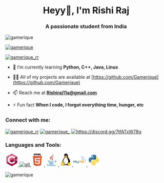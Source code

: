 <h1 align="center">Heyy👋, I'm Rishi Raj</h1>
<h3 align="center">A passionate student from India</h3>

<p align="left"> <img src="https://komarev.com/ghpvc/?username=gamerique&label=Profile%20views&color=0e75b6&style=flat" alt="gamerique" /> </p>

<p align="left"> <a href="https://github.com/ryo-ma/github-profile-trophy"><img src="https://github-profile-trophy.vercel.app/?username=gamerique" alt="gamerique" /></a> </p>

<p align="left"> <a href="https://twitter.com/gamerique_rr" target="blank"><img src="https://img.shields.io/twitter/follow/gamerique_rr?logo=twitter&style=for-the-badge" alt="gamerique_rr" /></a> </p>

- 🌱 I’m currently learning **Python, C++, Java, Linux**

- 👨‍💻 All of my projects are available at [https://github.com/Gamerique](https://github.com/Gamerique)

- 📫 Reach me at **Rishiraj11a@gmail.com**

- ⚡ Fun fact **When I code, I forgot everything time, hunger, etc**

<h3 align="left">Connect with me:</h3>
<p align="left">
<a href="https://twitter.com/gamerique_rr" target="blank"><img align="center" src="https://raw.githubusercontent.com/rahuldkjain/github-profile-readme-generator/master/src/images/icons/Social/twitter.svg" alt="gamerique_rr" height="30" width="40" /></a>
<a href="https://instagram.com/gamerique_" target="blank"><img align="center" src="https://raw.githubusercontent.com/rahuldkjain/github-profile-readme-generator/master/src/images/icons/Social/instagram.svg" alt="gamerique_" height="30" width="40" /></a>
<a href="https://discord.gg/https://discord.gg/7tfATxW78g" target="blank"><img align="center" src="https://raw.githubusercontent.com/rahuldkjain/github-profile-readme-generator/master/src/images/icons/Social/discord.svg" alt="https://discord.gg/7tfATxW78g" height="30" width="40" /></a>
</p>

<h3 align="left">Languages and Tools:</h3>
<p align="left"> <a href="https://www.w3schools.com/cpp/" target="_blank"> <img src="https://raw.githubusercontent.com/devicons/devicon/master/icons/cplusplus/cplusplus-original.svg" alt="cplusplus" width="40" height="40"/> </a> <a href="https://git-scm.com/" target="_blank"> <img src="https://www.vectorlogo.zone/logos/git-scm/git-scm-icon.svg" alt="git" width="40" height="40"/> </a> <a href="https://www.w3.org/html/" target="_blank"> <img src="https://raw.githubusercontent.com/devicons/devicon/master/icons/html5/html5-original-wordmark.svg" alt="html5" width="40" height="40"/> </a> <a href="https://www.java.com" target="_blank"> <img src="https://raw.githubusercontent.com/devicons/devicon/master/icons/java/java-original.svg" alt="java" width="40" height="40"/> </a> <a href="https://www.linux.org/" target="_blank"> <img src="https://raw.githubusercontent.com/devicons/devicon/master/icons/linux/linux-original.svg" alt="linux" width="40" height="40"/> </a> <a href="https://www.mysql.com/" target="_blank"> <img src="https://raw.githubusercontent.com/devicons/devicon/master/icons/mysql/mysql-original-wordmark.svg" alt="mysql" width="40" height="40"/> </a> <a href="https://www.python.org" target="_blank"> <img src="https://raw.githubusercontent.com/devicons/devicon/master/icons/python/python-original.svg" alt="python" width="40" height="40"/> </a> </p>

<p><img align="center" src="https://github-readme-stats.vercel.app/api/top-langs?username=gamerique&show_icons=true&locale=en&layout=compact" alt="gamerique" /></p>
